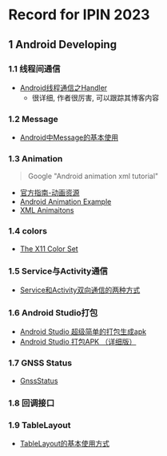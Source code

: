 # Record for IPIN 2023

## 1 Android Developing

### 1.1 线程间通信

- [Android线程通信之Handler](https://blog.csdn.net/xiao_nian/article/details/81011361?spm=1001.2014.3001.5506)
    - 很详细, 作者很厉害, 可以跟踪其博客内容
    
### 1.2 Message

- [Android中Message的基本使用](https://blog.csdn.net/weixin_43778720/article/details/88072118)

### 1.3 Animation

>
> Google "Android animation xml tutorial"
> 

- [官方指南-动画资源](https://developer.android.com/guide/topics/resources/animation-resource#Property)
- [Android Animation Example](https://www.digitalocean.com/community/tutorials/android-animation-example)
- [XML Animaitons](https://www.raywenderlich.com/books/android-animations-by-tutorials/v1.0/chapters/3-xml-animations)

### 1.4 colors

- [The X11 Color Set](http://cng.seas.rochester.edu/CNG/docs/x11color.html)

### 1.5 Service与Activity通信

- [Service和Activity双向通信的两种方式](https://github.com/gitEkko/MyApplication)

### 1.6 Android Studio打包

- [Android Studio 超级简单的打包生成apk](https://blog.csdn.net/woaichimahua/article/details/54427528)
- [Android Studio 打包APK （详细版）](https://blog.csdn.net/qq_38436214/article/details/112288954)

### 1.7 GNSS Status

- [GnssStatus](https://developer.android.com/reference/android/location/GnssStatus)

### 1.8 回调接口

### 1.9 TableLayout

- [TableLayout的基本使用方式](https://blog.csdn.net/BASIC_DU/article/details/73441167)
